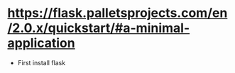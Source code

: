 # https://flask.palletsprojects.com/en/2.0.x/quickstart/#a-minimal-application
- First install flask 
